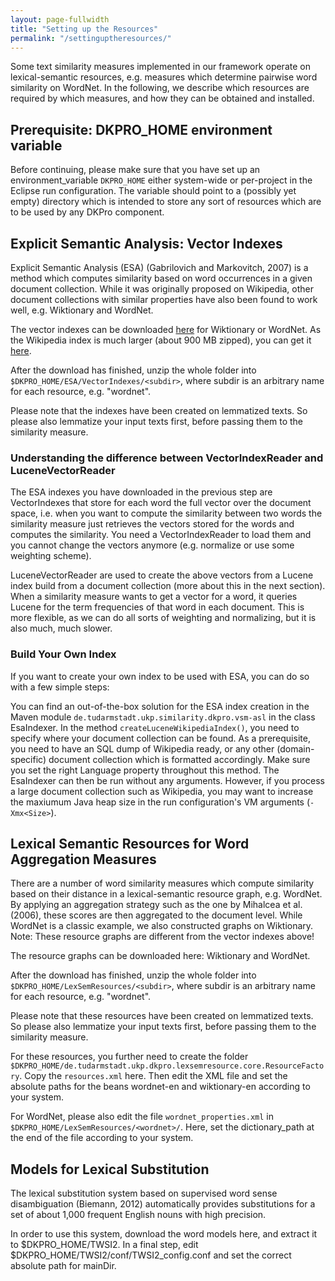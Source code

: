 ```yaml
---
layout: page-fullwidth
title: "Setting up the Resources"
permalink: "/settinguptheresources/"
---
```


Some text similarity measures implemented in our framework operate on lexical-semantic resources, e.g. measures which determine pairwise word similarity on WordNet. In the following, we describe which resources are required by which measures, and how they can be obtained and installed.

## Prerequisite: DKPRO_HOME environment variable
Before continuing, please make sure that you have set up an environment_variable `DKPRO_HOME` either system-wide or per-project in the Eclipse run configuration. The variable should point to a (possibly yet empty) directory which is intended to store any sort of resources which are to be used by any DKPro component.

## Explicit Semantic Analysis: Vector Indexes
Explicit Semantic Analysis (ESA) (Gabrilovich and Markovitch, 2007) is a method which computes similarity based on word occurrences in a given document collection. While it was originally proposed on Wikipedia, other document collections with similar properties have also been found to work well, e.g. Wiktionary and WordNet.

The vector indexes can be downloaded [here](/dkpro-similarity/download/) for Wiktionary or WordNet. As the Wikipedia index is much larger (about 900 MB zipped), you can get it [here](https://public.ukp.informatik.tu-darmstadt.de/baer/wp_eng_lem_nc_c.zip).

After the download has finished, unzip the whole folder into `$DKPRO_HOME/ESA/VectorIndexes/<subdir>`, where subdir is an arbitrary name for each resource, e.g. "wordnet".

Please note that the indexes have been created on lemmatized texts. So please also lemmatize your input texts first, before passing them to the similarity measure.

### Understanding the difference between VectorIndexReader and LuceneVectorReader
The ESA indexes you have downloaded in the previous step are VectorIndexes that store for each word the full vector over the document space, i.e. when you want to compute the similarity between two words the similarity measure just retrieves the vectors stored for the words and computes the similarity. You need a VectorIndexReader to load them and you cannot change the vectors anymore (e.g. normalize or use some weighting scheme).

LuceneVectorReader are used to create the above vectors from a Lucene index build from a document collection (more about this in the next section). When a similarity measure wants to get a vector for a word, it queries Lucene for the term frequencies of that word in each document. This is more flexible, as we can do all sorts of weighting and normalizing, but it is also much, much slower.

### Build Your Own Index
If you want to create your own index to be used with ESA, you can do so with a few simple steps:

You can find an out-of-the-box solution for the ESA index creation in the Maven module `de.tudarmstadt.ukp.similarity.dkpro.vsm-asl` in the class EsaIndexer.
In the method `createLuceneWikipediaIndex()`, you need to specify where your document collection can be found. As a prerequisite, you need to have an SQL dump of Wikipedia ready, or any other (domain-specific) document collection which is formatted accordingly.
Make sure you set the right Language property throughout this method.
The EsaIndexer can then be run without any arguments. However, if you process a large document collection such as Wikipedia, you may want to increase the maxiumum Java heap size in the run configuration's VM arguments (`-Xmx<Size>`).


## Lexical Semantic Resources for Word Aggregation Measures
There are a number of word similarity measures which compute similarity based on their distance in a lexical-semantic resource graph, e.g. WordNet. By applying an aggregation strategy such as the one by Mihalcea et al. (2006), these scores are then aggregated to the document level. While WordNet is a classic example, we also constructed graphs on Wiktionary. Note: These resource graphs are different from the vector indexes above!

The resource graphs can be downloaded here: Wiktionary and WordNet.

After the download has finished, unzip the whole folder into `$DKPRO_HOME/LexSemResources/<subdir>`, where subdir is an arbitrary name for each resource, e.g. "wordnet".

Please note that these resources have been created on lemmatized texts. So please also lemmatize your input texts first, before passing them to the similarity measure.

For these resources, you further need to create the folder `$DKPRO_HOME/de.tudarmstadt.ukp.dkpro.lexsemresource.core.ResourceFactory`. Copy the `resources.xml` here. Then edit the XML file and set the absolute paths for the beans wordnet-en and wiktionary-en according to your system.

For WordNet, please also edit the file `wordnet_properties.xml` in `$DKPRO_HOME/LexSemResources/<wordnet>/`. Here, set the dictionary_path at the end of the file according to your system.

## Models for Lexical Substitution
The lexical substitution system based on supervised word sense disambiguation (Biemann, 2012) automatically provides substitutions for a set of about 1,000 frequent English nouns with high precision.

In order to use this system, download the word models here, and extract it to $DKPRO_HOME/TWSI2. In a final step, edit $DKPRO_HOME/TWSI2/conf/TWSI2_config.conf and set the correct absolute path for mainDir.